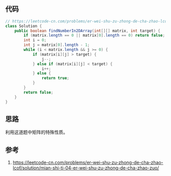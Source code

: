 ## 代码

```java
// https://leetcode-cn.com/problems/er-wei-shu-zu-zhong-de-cha-zhao-lcof/solution/mian-shi-ti-04-er-wei-shu-zu-zhong-de-cha-zhao-zuo/
class Solution {
    public boolean findNumberIn2DArray(int[][] matrix, int target) {
        if (matrix.length == 0 || matrix[0].length == 0) return false;
        int i = 0;
        int j = matrix[0].length - 1;
        while (i < matrix.length && j >= 0) {
            if (matrix[i][j] > target) {
                j--;
            } else if (matrix[i][j] < target) {
                i++;
            } else {
                return true;
            }
        }
        return false;
    }
}
```

## 思路

利用这道题中矩阵的特殊性质。

## 参考

1. https://leetcode-cn.com/problems/er-wei-shu-zu-zhong-de-cha-zhao-lcof/solution/mian-shi-ti-04-er-wei-shu-zu-zhong-de-cha-zhao-zuo/